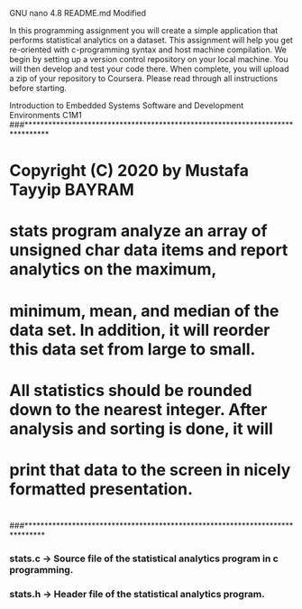   GNU nano 4.8                                                     README.md                                                      Modified  

In this programming assignment you will create a simple application that performs statistical analytics on a dataset. This assignment will help you get re-oriented with c-programming syntax and host machine compilation. We begin by setting up a version control repository on your local machine. You will then develop and test your code there. When complete, you will upload a zip of your repository to Coursera. Please read through all instructions before starting.

  Introduction to Embedded Systems Software and Development Environments C1M1
###******************************************************************************
# Copyright (C) 2020 by Mustafa Tayyip BAYRAM  
# 
# stats program analyze an array of unsigned char data items and report analytics on the maximum, 
# minimum, mean, and median of the data set. In addition, it will reorder this data set from large to small.
# All statistics should be rounded down to the nearest integer. After analysis and sorting is done, it will 
# print that data to the screen in nicely formatted presentation. 
#
#
###*****************************************************************************

###      stats.c -> Source file of the statistical analytics program in c programming.
###      stats.h -> Header file of the statistical analytics program.



